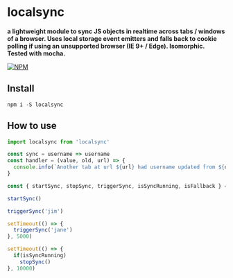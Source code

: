 # localsync

**a lightweight module to sync JS objects in realtime across tabs / windows of a browser. Uses local storage event emitters and falls back to cookie polling if using an unsupported browser (IE 9+ / Edge). Isomorphic. Tested with mocha.**

[![NPM](https://nodei.co/npm/localsync.png?stars=true&downloads=true)](https://nodei.co/npm/localsync/)

## Install

`npm i -S localsync`


## How to use

```js
import localsync from 'localsync'

const sync = username => username
const handler = (value, old, url) => {
  console.info(`Another tab at url ${url} had username updated from ${old.username} to ${value.username}.`)
}

const { startSync, stopSync, triggerSync, isSyncRunning, isFallback } = localsync('username', sync, handler)

startSync()

triggerSync('jim')

setTimeout(() => {
  triggerSync('jane')
}, 5000)

setTimeout(() => {
  if(isSyncRunning)
    stopSync()
}, 10000)
```
